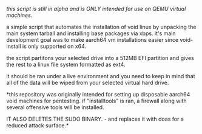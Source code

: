 *this script is still in alpha and is ONLY intended for use on QEMU virtual machines.*

a simple script that automates the installation of void linux by unpacking the main system tarball and installing base packages via xbps. it's main development goal was to make aarch64 vm installations easier since void-install is only supported on x64.

the script partitons your selected drive into a 512MB EFI partition and gives the rest to a linux file system formatted as ext4.

it should be ran under a live environment and you need to keep in mind that all of the data will be wiped from your selected virtual hard drive.

*this repository was originally intended for setting up disposable aarch64 void machines for pentesting. if "installtools" is ran, a firewall along with several offensive tools will be installed.

IT ALSO DELETES THE SUDO BINARY. - and replaces it with doas for a reduced attack surface.*

